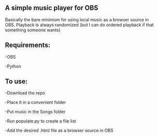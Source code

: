 ## A simple music player for OBS

Basically the bare minimum for using local music as a browser source in OBS. Playback is always randomized (but I can do ordered playback if that something someone wants)

## Requirements:

-OBS

-Python


## To use:

-Download the repo

-Place it in a convenient folder

-Put music in the Songs folder

-Run populate.py to create a file list

-Add the desired .html file as a browser source in OBS
